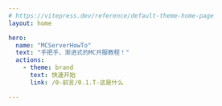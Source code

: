 ```yaml
---
# https://vitepress.dev/reference/default-theme-home-page
layout: home

hero:
  name: "MCServerHowTo"
  text: "手把手、渐进式的MC开服教程！"
  actions:
    - theme: brand
      text: 快速开始
      link: /0-前言/0.1.T-这是什么

---
```


